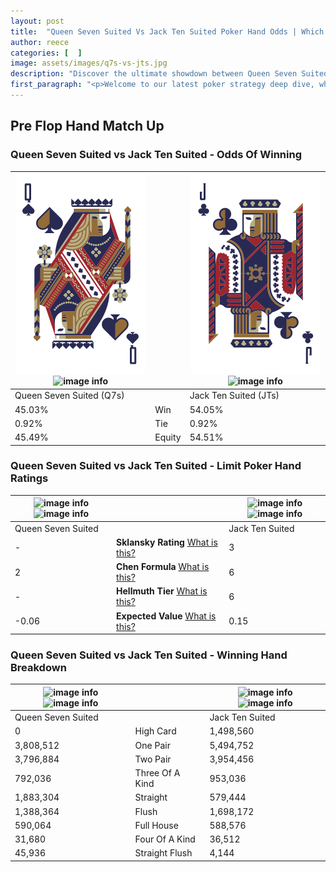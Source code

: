 ```yaml
---
layout: post
title:  "Queen Seven Suited Vs Jack Ten Suited Poker Hand Odds | Which Is The Better Hand In Poker? A Complete Guide"
author: reece
categories: [  ]
image: assets/images/q7s-vs-jts.jpg
description: "Discover the ultimate showdown between Queen Seven Suited and Jack Ten Suited in poker! Uncover the odds, strategies, and scenarios where one hand triumphs over the other. Get ready to up your poker game with this thrilling analysis."
first_paragraph: "<p>Welcome to our latest poker strategy deep dive, where we're pitting two distinct hands against each other in a high-stakes showdown: Queen Seven Suited vs Jack Ten Suited.</p><p>In the dynamic world of poker, every decision counts, and knowing which hand holds the upper hand is key to your success at the table.</p><p>In this article, we'll dissect these two hands, explore the scenarios where one dominates the other, and equip you with the knowledge to make strategic choices that can tip the odds in your favor.</p><p>Get ready to unravel the intriguing dynamics of these poker hands and elevate your game to new heights.</p>"
---
```




[comment]: # (sp0)

## Pre Flop Hand Match Up

<div class="table hand-ratings" markdown="1"> 



### Queen Seven Suited vs Jack Ten Suited - Odds Of Winning


    
| ![image info](assets/images/hand1/q.png) ![image info](assets/images/hand1/7s.png) |  | ![image info](assets/images/hand2/j.png) ![image info](assets/images/hand2/ts.png) |
| -------- | -------- | -------- |
| Queen Seven Suited (Q7s) |  | Jack Ten Suited (JTs) |
| 45.03% | Win | 54.05% |
| 0.92% | Tie | 0.92% |
| 45.49% | Equity | 54.51% |




[comment]: # (sp1)



### Queen Seven Suited vs Jack Ten Suited - Limit Poker Hand Ratings


    
| ![image info](https://www.riverpairs.com/assets/images/hand1/q.png) ![image info](https://www.riverpairs.com/assets/images/hand1/7s.png) |  | ![image info](https://www.riverpairs.com/assets/images/hand2/j.png) ![image info](https://www.riverpairs.com/assets/images/hand2/ts.png) |
| -------- | -------- | -------- |
| Queen Seven Suited |  | Jack Ten Suited |
| - | **Sklansky Rating** [What is this?](/sklansky-rating-explained) | 3 |
| 2 | **Chen Formula** [What is this?](/chen-formula-explained) | 6 |
| - | **Hellmuth Tier** [What is this?](/Hellmuth-tier-explained) | 6 |
| -0.06 | **Expected Value** [What is this?](/expected-value-explained) | 0.15 |




[comment]: # (sp2)



### Queen Seven Suited vs Jack Ten Suited - Winning Hand Breakdown


    
| ![image info](https://www.riverpairs.com/assets/images/hand1/q.png) ![image info](https://www.riverpairs.com/assets/images/hand1/7s.png) |  | ![image info](https://www.riverpairs.com/assets/images/hand2/j.png) ![image info](https://www.riverpairs.com/assets/images/hand2/ts.png) |
| -------- | -------- | -------- |
| Queen Seven Suited |  | Jack Ten Suited |
| 0 | High Card | 1,498,560 |
| 3,808,512 | One Pair | 5,494,752 |
| 3,796,884 | Two Pair | 3,954,456 |
| 792,036 | Three Of A Kind | 953,036 |
| 1,883,304 | Straight | 579,444 |
| 1,388,364 | Flush | 1,698,172 |
| 590,064 | Full House | 588,576 |
| 31,680 | Four Of A Kind | 36,512 |
| 45,936 | Straight Flush | 4,144 |




[comment]: # (sp3)



</div>

[comment]: # (sp4)



[comment]: # (sp5)

